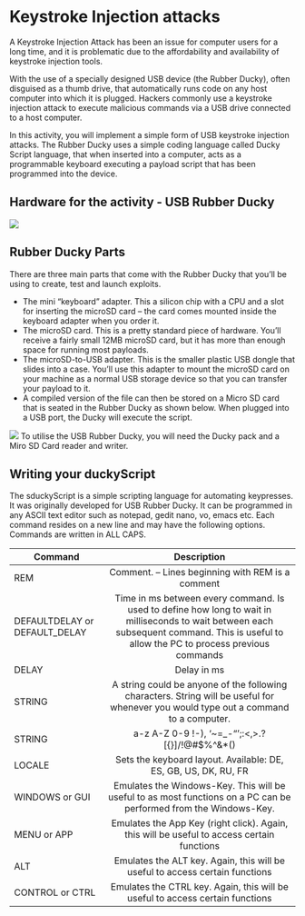 # Keystroke Injection attacks
A Keystroke Injection Attack has been an issue for computer users for a long time, and it is problematic due to the affordability and availability of keystroke injection tools.

With the use of a specially designed USB device (the Rubber Ducky), often disguised as a thumb drive, that automatically runs code on any host computer into which it is plugged. 
Hackers commonly use a keystroke injection attack to execute malicious commands via a USB drive connected to a host computer. 

In this activity, you will implement a simple form of USB keystroke injection attacks. The Rubber Ducky uses a simple coding language called Ducky Script language, that when inserted into a computer, acts as a programmable keyboard executing a payload script that has been programmed into the device. 
## Hardware for the activity - USB Rubber Ducky
![](https://github.com/CS-Outreach-Session/Cyber-Hygiene/blob/main/images/rubber-ducky-usb-full-kit.jpg)
## Rubber Ducky Parts

There are three main parts that come with the Rubber Ducky that you’ll be using to create, test and launch exploits.
* The mini “keyboard” adapter.  This a silicon chip with a CPU and a slot for inserting the microSD card – the card comes mounted inside the keyboard adapter when you order it. 
* The microSD card. This is a pretty standard piece of hardware. You’ll receive a fairly small 12MB microSD card, but it has more than enough space for running most payloads. 
* The microSD-to-USB adapter. This is the smaller plastic USB dongle that slides into a case. You’ll use this adapter to mount the microSD card on your machine as a normal USB storage device so that you can transfer your payload to it.
* A compiled version of the file can then be stored on a Micro SD card that is seated in the Rubber Ducky as shown below. When plugged into a USB port, the Ducky will execute the script.

![](https://github.com/CS-Outreach-Session/Cyber-Hygiene/blob/main/images/usbRubberD.PNG)
To utilise the USB Rubber Ducky, you will need the Ducky pack and a Miro SD Card reader and writer.

## Writing your duckyScript
The sduckyScript is a simple scripting language for automating keypresses. It was originally developed for USB Rubber Ducky. It can be programmed in any ASCII text editor such as notepad, gedit nano, vo, emacs etc. Each command resides on a new line and may have the following options. Commands are written in ALL CAPS.

| Command	       | Description           | 
| ------------- |:-------------:| 
| REM	          | Comment. – Lines beginning with REM is a comment | 
| DEFAULTDELAY or DEFAULT_DELAY     |Time in ms between every command.  Is used to define how long to wait in milliseconds to wait between each subsequent command. This is useful to allow the PC to process previous commands      |   
| DELAY| Delay in ms    |  
| STRING | A string could be anyone of the following characters. String will be useful for whenever you would type out a command to a computer.
STRING | a-z A-Z 0-9 !-), ‘~=_-“’;:<,>.?[{}]/!@#$%^&*()  |  
| LOCALE | Sets the keyboard layout. Available: DE, ES, GB, US, DK, RU, FR    |  
| WINDOWS or GUI | Emulates the Windows-Key. This will be useful to as most functions on a PC can be performed from the Windows-Key.      |  
| MENU or APP | Emulates the App Key (right click). Again, this will be useful to access certain functions    |  
| ALT | Emulates the ALT key.  Again, this will be useful to access certain functions     |  
| CONTROL or CTRL | Emulates the CTRL key.  Again, this will be useful to access certain functions      | 


[^1]: My reference.
[^2]: Every new line should be prefixed with 2 spaces.  
  This allows you to have a footnote with multiple lines.
[^note]:
    Named footnotes will still render with numbers instead of the text but allow easier identification and linking.  
    This footnote also has been made with a different syntax using 4 spaces for new lines.

